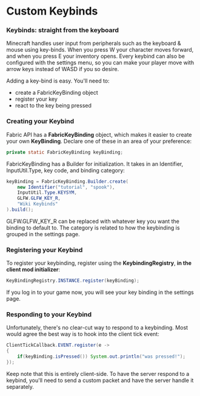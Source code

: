 # Custom Keybinds

### Keybinds: straight from the keyboard

Minecraft handles user input from peripherals such as the keyboard &
mouse using key-binds. When you press W your character moves forward,
and when you press E your inventory opens. Every keybind can also be
configured with the settings menu, so you can make your player move with
arrow keys instead of WASD if you so desire.

Adding a key-bind is easy. You'll need to:

- create a FabricKeyBinding object
- register your key
- react to the key being pressed

### Creating your Keybind

Fabric API has a **FabricKeyBinding** object, which makes it easier to
create your own **KeyBinding**. Declare one of these in an area of your
preference:

```java
private static FabricKeyBinding keyBinding;
```

FabricKeyBinding has a Builder for initialization. It takes in an
Identifier, InputUtil.Type, key code, and binding category:

```java
keyBinding = FabricKeyBinding.Builder.create(
    new Identifier("tutorial", "spook"),
    InputUtil.Type.KEYSYM,
    GLFW.GLFW_KEY_R,
    "Wiki Keybinds"
).build();
```

GLFW.GLFW\_KEY\_R can be replaced with whatever key you want the binding
to default to. The category is related to how the keybinding is grouped
in the settings page.

### Registering your Keybind

To register your keybinding, register using the **KeybindingRegistry**,
**in the client mod initializer**:

```java
KeyBindingRegistry.INSTANCE.register(keyBinding);
```

If you log in to your game now, you will see your key binding in the
settings page.

### Responding to your Keybind

Unfortunately, there's no clear-cut way to respond to a keybinding. Most
would agree the best way is to hook into the client tick event:

```java
ClientTickCallback.EVENT.register(e ->
{
    if(keyBinding.isPressed()) System.out.println("was pressed!");
});
```

Keep note that this is entirely client-side. To have the server respond
to a keybind, you'll need to send a custom packet and have the server
handle it separately.
